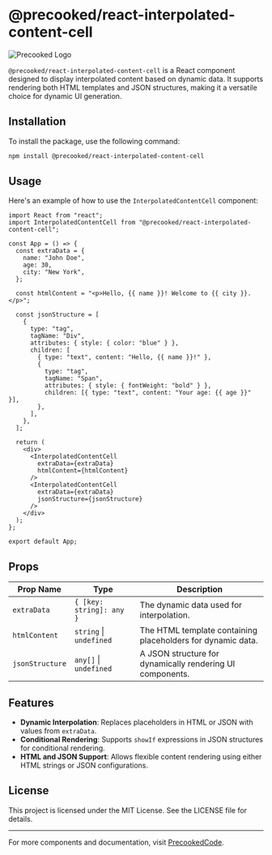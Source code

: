 
# @precooked/react-interpolated-content-cell

![Precooked Logo](https://precookedcode.com/assets/logos/logo-horizontal-dark.svg)

`@precooked/react-interpolated-content-cell` is a React component designed to display interpolated content based on dynamic data. It supports rendering both HTML templates and JSON structures, making it a versatile choice for dynamic UI generation.

## Installation

To install the package, use the following command:

```bash
npm install @precooked/react-interpolated-content-cell
```

## Usage

Here's an example of how to use the `InterpolatedContentCell` component:

```tsx
import React from "react";
import InterpolatedContentCell from "@precooked/react-interpolated-content-cell";

const App = () => {
  const extraData = {
    name: "John Doe",
    age: 30,
    city: "New York",
  };

  const htmlContent = "<p>Hello, {{ name }}! Welcome to {{ city }}.</p>";

  const jsonStructure = [
    {
      type: "tag",
      tagName: "Div",
      attributes: { style: { color: "blue" } },
      children: [
        { type: "text", content: "Hello, {{ name }}!" },
        {
          type: "tag",
          tagName: "Span",
          attributes: { style: { fontWeight: "bold" } },
          children: [{ type: "text", content: "Your age: {{ age }}" }],
        },
      ],
    },
  ];

  return (
    <div>
      <InterpolatedContentCell
        extraData={extraData}
        htmlContent={htmlContent}
      />
      <InterpolatedContentCell
        extraData={extraData}
        jsonStructure={jsonStructure}
      />
    </div>
  );
};

export default App;
```

## Props

| Prop Name       | Type                        | Description                                                       |
|-----------------|-----------------------------|-------------------------------------------------------------------|
| `extraData`     | `{ [key: string]: any }`    | The dynamic data used for interpolation.                         |
| `htmlContent`   | `string` \| `undefined`    | The HTML template containing placeholders for dynamic data.      |
| `jsonStructure` | `any[]` \| `undefined`     | A JSON structure for dynamically rendering UI components.        |

## Features

- **Dynamic Interpolation**: Replaces placeholders in HTML or JSON with values from `extraData`.
- **Conditional Rendering**: Supports `showIf` expressions in JSON structures for conditional rendering.
- **HTML and JSON Support**: Allows flexible content rendering using either HTML strings or JSON configurations.

## License

This project is licensed under the MIT License. See the LICENSE file for details.

---

For more components and documentation, visit [PrecookedCode](https://precookedcode.com).
